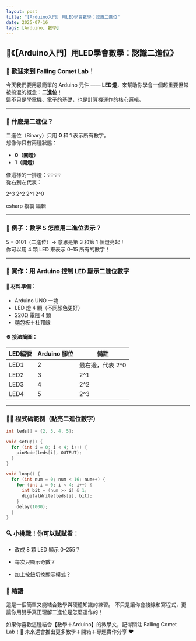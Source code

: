 ```yaml
---
layout: post
title: "[Arduino入門] 用LED學會數學：認識二進位"
date: 2025-07-16
tags: [Arduino, 數學]
---
```


## 📘《【Arduino入門】用LED學會數學：認識二進位》

### 👋 歡迎來到 Falling Comet Lab！

今天我們要用最簡單的 Arduino 元件 —— **LED燈**，來幫助你學會一個超重要但常被搞混的概念：**二進位**！  
這不只是學電機、電子的基礎，也是計算機運作的核心邏輯。

------

### 🧠 什麼是二進位？

二進位（Binary）只用 **0 和 1** 表示所有數字。  
想像你只有兩種狀態：

- **0（關燈）**  
- **1（開燈）**

像這樣的一排燈：💡💡💡💡  
從右到左代表：

2^3 2^2 2^1 2^0

csharp
複製
編輯

------

### 🔢 例子：數字 5 怎麼用二進位表示？

5 = 0101（二進位）→ 意思是第 3 和第 1 個燈亮起！  
你可以用 4 顆 LED 來表示 0–15 所有的數字！

------

### 🔧 實作：用 Arduino 控制 LED 顯示二進位數字

#### 💼 材料準備：

- Arduino UNO 一塊  
- LED 燈 4 顆（不同顏色更好）  
- 220Ω 電阻 4 顆  
- 麵包板＋杜邦線  

#### ⚙️ 接法簡圖：

| LED編號 | Arduino 腳位 | 備註             |
| ------- | ------------ | ---------------- |
| LED1    | 2            | 最右邊，代表 2^0 |
| LED2    | 3            | 2^1              |
| LED3    | 4            | 2^2              |
| LED4    | 5            | 2^3              |

------

### 🧑‍💻 程式碼範例（點亮二進位數字）

```cpp
int leds[] = {2, 3, 4, 5};

void setup() {
  for (int i = 0; i < 4; i++) {
    pinMode(leds[i], OUTPUT);
  }
}

void loop() {
  for (int num = 0; num < 16; num++) {
    for (int i = 0; i < 4; i++) {
      int bit = (num >> i) & 1;
      digitalWrite(leds[i], bit);
    }
    delay(1000);
  }
}
```

### 🔍 小挑戰！你可以試試看：
- 改成 8 顆 LED 顯示 0–255？

- 每次只顯示奇數？

- 加上按鈕切換顯示模式？

### 🌟 結語
這是一個簡單又能結合數學與硬體知識的練習。
不只是讓你會接線和寫程式，更讓你用雙手真正理解二進位是怎麼運作的！

如果你喜歡這種結合【數學＋Arduino】的教學文，記得關注 Falling Comet Lab！🚀
未來還會推出更多教學＋開箱＋專題實作分享 ❤️